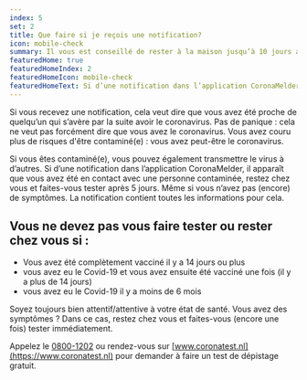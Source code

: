 ```yaml
---
index: 5
set: 2
title: Que faire si je reçois une notification?
icon: mobile-check
summary: Il vous est conseillé de rester à la maison jusqu’à 10 jours après la date du contact. Vous avez des symptômes? Faites-vous tester.
featuredHome: true
featuredHomeIndex: 2
featuredHomeIcon: mobile-check
featuredHomeText: Si d’une notification dans l’application CoronaMelder, il apparaît que vous avez été en contact avec une personne contaminée, vous pouvez immédiatement vous faire tester, même si vous n’avez pas (encore) de symptômes.
---
```

Si vous recevez une notification, cela veut dire que vous avez été proche de quelqu’un qui s’avère par la suite avoir le coronavirus. Pas de panique : cela ne veut pas forcément dire que vous avez le coronavirus. Vous avez couru plus de risques d'être contaminé(e) : vous avez peut-être le coronavirus.

Si vous êtes contaminé(e), vous pouvez également transmettre le virus à d’autres. Si d’une notification dans l’application CoronaMelder, il apparaît que vous avez été en contact avec une personne contaminée, restez chez vous et faites-vous tester après 5 jours. Même si vous n’avez pas (encore) de symptômes. La notification contient toutes les informations pour cela.
 
## Vous ne devez pas vous faire tester ou rester chez vous si :

- Vous avez été complètement vacciné il y a 14 jours ou plus
- vous avez eu le Covid-19 et vous avez ensuite été vacciné une fois (il y a plus de 14 jours)
- vous avez eu le Covid-19 il y a moins de 6 mois

Soyez toujours bien attentif/attentive à votre état de santé. Vous avez des symptômes ? Dans ce cas, restez chez vous et faites-vous (encore une fois) tester immédiatement.

Appelez le [0800-1202](tel:+318001202) ou rendez-vous sur [www.coronatest.nl](https://www.coronatest.nl) pour demander à faire un test de dépistage gratuit.
